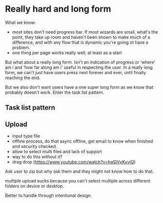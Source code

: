 # Really hard and long form

What we know:

- most sites don't need progress bar. If most wizards are small, what's the point, they take up room and haven't been shown to make much of a difference, and with any flow that is dynamic you're going ot have a problem.
- one thing per page works really well, at least as a start

But what about a really long form. Isn't an indication of progress or ‘where’ am i  and ‘how far along am i’ useful in respecting the user. In a really long form, we can't just have users press next forever and ever, until finally reaching the end.

But we also don't want users have a one super long form as we know that probably doesn't work. Enter the task list pattern.

## Task list pattern

## Upload

- input type file
- offline process, do that async offline, get email to know when finished and security checked.
- allow to select multi files and lack of support
- way to do this without it?
- drag drop (https://www.youtube.com/watch?v=hqSlVvKvvjQ)


Ask user to zip but why ask them and they might not know how to do that.

multiple upload sucks because you can't select multiple across different folders on device or desktop.

Better to handle through intentional design.
